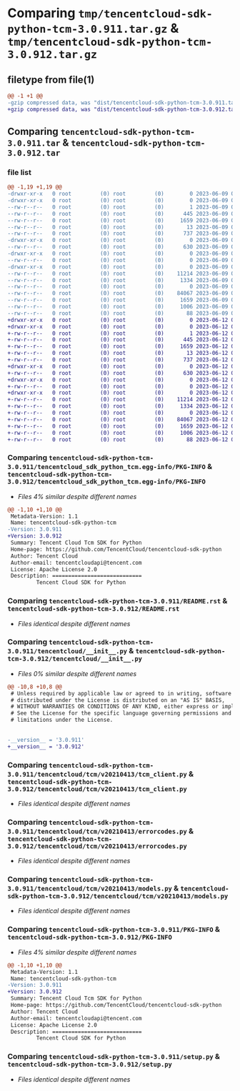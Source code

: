 # Comparing `tmp/tencentcloud-sdk-python-tcm-3.0.911.tar.gz` & `tmp/tencentcloud-sdk-python-tcm-3.0.912.tar.gz`

## filetype from file(1)

```diff
@@ -1 +1 @@
-gzip compressed data, was "dist/tencentcloud-sdk-python-tcm-3.0.911.tar", last modified: Fri Jun  9 02:28:05 2023, max compression
+gzip compressed data, was "dist/tencentcloud-sdk-python-tcm-3.0.912.tar", last modified: Mon Jun 12 03:12:58 2023, max compression
```

## Comparing `tencentcloud-sdk-python-tcm-3.0.911.tar` & `tencentcloud-sdk-python-tcm-3.0.912.tar`

### file list

```diff
@@ -1,19 +1,19 @@
-drwxr-xr-x   0 root         (0) root         (0)        0 2023-06-09 02:28:05.000000 tencentcloud-sdk-python-tcm-3.0.911/
-drwxr-xr-x   0 root         (0) root         (0)        0 2023-06-09 02:28:05.000000 tencentcloud-sdk-python-tcm-3.0.911/tencentcloud_sdk_python_tcm.egg-info/
--rw-r--r--   0 root         (0) root         (0)        1 2023-06-09 02:28:05.000000 tencentcloud-sdk-python-tcm-3.0.911/tencentcloud_sdk_python_tcm.egg-info/dependency_links.txt
--rw-r--r--   0 root         (0) root         (0)      445 2023-06-09 02:28:05.000000 tencentcloud-sdk-python-tcm-3.0.911/tencentcloud_sdk_python_tcm.egg-info/SOURCES.txt
--rw-r--r--   0 root         (0) root         (0)     1659 2023-06-09 02:28:05.000000 tencentcloud-sdk-python-tcm-3.0.911/tencentcloud_sdk_python_tcm.egg-info/PKG-INFO
--rw-r--r--   0 root         (0) root         (0)       13 2023-06-09 02:28:05.000000 tencentcloud-sdk-python-tcm-3.0.911/tencentcloud_sdk_python_tcm.egg-info/top_level.txt
--rw-r--r--   0 root         (0) root         (0)      737 2023-06-09 02:28:05.000000 tencentcloud-sdk-python-tcm-3.0.911/README.rst
-drwxr-xr-x   0 root         (0) root         (0)        0 2023-06-09 02:28:05.000000 tencentcloud-sdk-python-tcm-3.0.911/tencentcloud/
--rw-r--r--   0 root         (0) root         (0)      630 2023-06-09 02:28:05.000000 tencentcloud-sdk-python-tcm-3.0.911/tencentcloud/__init__.py
-drwxr-xr-x   0 root         (0) root         (0)        0 2023-06-09 02:28:05.000000 tencentcloud-sdk-python-tcm-3.0.911/tencentcloud/tcm/
--rw-r--r--   0 root         (0) root         (0)        0 2023-06-09 02:28:05.000000 tencentcloud-sdk-python-tcm-3.0.911/tencentcloud/tcm/__init__.py
-drwxr-xr-x   0 root         (0) root         (0)        0 2023-06-09 02:28:05.000000 tencentcloud-sdk-python-tcm-3.0.911/tencentcloud/tcm/v20210413/
--rw-r--r--   0 root         (0) root         (0)    11214 2023-06-09 02:28:05.000000 tencentcloud-sdk-python-tcm-3.0.911/tencentcloud/tcm/v20210413/tcm_client.py
--rw-r--r--   0 root         (0) root         (0)     1334 2023-06-09 02:28:05.000000 tencentcloud-sdk-python-tcm-3.0.911/tencentcloud/tcm/v20210413/errorcodes.py
--rw-r--r--   0 root         (0) root         (0)        0 2023-06-09 02:28:05.000000 tencentcloud-sdk-python-tcm-3.0.911/tencentcloud/tcm/v20210413/__init__.py
--rw-r--r--   0 root         (0) root         (0)    84067 2023-06-09 02:28:05.000000 tencentcloud-sdk-python-tcm-3.0.911/tencentcloud/tcm/v20210413/models.py
--rw-r--r--   0 root         (0) root         (0)     1659 2023-06-09 02:28:05.000000 tencentcloud-sdk-python-tcm-3.0.911/PKG-INFO
--rw-r--r--   0 root         (0) root         (0)     1006 2023-06-09 02:28:05.000000 tencentcloud-sdk-python-tcm-3.0.911/setup.py
--rw-r--r--   0 root         (0) root         (0)       88 2023-06-09 02:28:05.000000 tencentcloud-sdk-python-tcm-3.0.911/setup.cfg
+drwxr-xr-x   0 root         (0) root         (0)        0 2023-06-12 03:12:58.000000 tencentcloud-sdk-python-tcm-3.0.912/
+drwxr-xr-x   0 root         (0) root         (0)        0 2023-06-12 03:12:58.000000 tencentcloud-sdk-python-tcm-3.0.912/tencentcloud_sdk_python_tcm.egg-info/
+-rw-r--r--   0 root         (0) root         (0)        1 2023-06-12 03:12:58.000000 tencentcloud-sdk-python-tcm-3.0.912/tencentcloud_sdk_python_tcm.egg-info/dependency_links.txt
+-rw-r--r--   0 root         (0) root         (0)      445 2023-06-12 03:12:58.000000 tencentcloud-sdk-python-tcm-3.0.912/tencentcloud_sdk_python_tcm.egg-info/SOURCES.txt
+-rw-r--r--   0 root         (0) root         (0)     1659 2023-06-12 03:12:58.000000 tencentcloud-sdk-python-tcm-3.0.912/tencentcloud_sdk_python_tcm.egg-info/PKG-INFO
+-rw-r--r--   0 root         (0) root         (0)       13 2023-06-12 03:12:58.000000 tencentcloud-sdk-python-tcm-3.0.912/tencentcloud_sdk_python_tcm.egg-info/top_level.txt
+-rw-r--r--   0 root         (0) root         (0)      737 2023-06-12 03:12:58.000000 tencentcloud-sdk-python-tcm-3.0.912/README.rst
+drwxr-xr-x   0 root         (0) root         (0)        0 2023-06-12 03:12:58.000000 tencentcloud-sdk-python-tcm-3.0.912/tencentcloud/
+-rw-r--r--   0 root         (0) root         (0)      630 2023-06-12 03:12:58.000000 tencentcloud-sdk-python-tcm-3.0.912/tencentcloud/__init__.py
+drwxr-xr-x   0 root         (0) root         (0)        0 2023-06-12 03:12:58.000000 tencentcloud-sdk-python-tcm-3.0.912/tencentcloud/tcm/
+-rw-r--r--   0 root         (0) root         (0)        0 2023-06-12 03:12:58.000000 tencentcloud-sdk-python-tcm-3.0.912/tencentcloud/tcm/__init__.py
+drwxr-xr-x   0 root         (0) root         (0)        0 2023-06-12 03:12:58.000000 tencentcloud-sdk-python-tcm-3.0.912/tencentcloud/tcm/v20210413/
+-rw-r--r--   0 root         (0) root         (0)    11214 2023-06-12 03:12:58.000000 tencentcloud-sdk-python-tcm-3.0.912/tencentcloud/tcm/v20210413/tcm_client.py
+-rw-r--r--   0 root         (0) root         (0)     1334 2023-06-12 03:12:58.000000 tencentcloud-sdk-python-tcm-3.0.912/tencentcloud/tcm/v20210413/errorcodes.py
+-rw-r--r--   0 root         (0) root         (0)        0 2023-06-12 03:12:58.000000 tencentcloud-sdk-python-tcm-3.0.912/tencentcloud/tcm/v20210413/__init__.py
+-rw-r--r--   0 root         (0) root         (0)    84067 2023-06-12 03:12:58.000000 tencentcloud-sdk-python-tcm-3.0.912/tencentcloud/tcm/v20210413/models.py
+-rw-r--r--   0 root         (0) root         (0)     1659 2023-06-12 03:12:58.000000 tencentcloud-sdk-python-tcm-3.0.912/PKG-INFO
+-rw-r--r--   0 root         (0) root         (0)     1006 2023-06-12 03:12:58.000000 tencentcloud-sdk-python-tcm-3.0.912/setup.py
+-rw-r--r--   0 root         (0) root         (0)       88 2023-06-12 03:12:58.000000 tencentcloud-sdk-python-tcm-3.0.912/setup.cfg
```

### Comparing `tencentcloud-sdk-python-tcm-3.0.911/tencentcloud_sdk_python_tcm.egg-info/PKG-INFO` & `tencentcloud-sdk-python-tcm-3.0.912/tencentcloud_sdk_python_tcm.egg-info/PKG-INFO`

 * *Files 4% similar despite different names*

```diff
@@ -1,10 +1,10 @@
 Metadata-Version: 1.1
 Name: tencentcloud-sdk-python-tcm
-Version: 3.0.911
+Version: 3.0.912
 Summary: Tencent Cloud Tcm SDK for Python
 Home-page: https://github.com/TencentCloud/tencentcloud-sdk-python
 Author: Tencent Cloud
 Author-email: tencentcloudapi@tencent.com
 License: Apache License 2.0
 Description: ============================
         Tencent Cloud SDK for Python
```

### Comparing `tencentcloud-sdk-python-tcm-3.0.911/README.rst` & `tencentcloud-sdk-python-tcm-3.0.912/README.rst`

 * *Files identical despite different names*

### Comparing `tencentcloud-sdk-python-tcm-3.0.911/tencentcloud/__init__.py` & `tencentcloud-sdk-python-tcm-3.0.912/tencentcloud/__init__.py`

 * *Files 0% similar despite different names*

```diff
@@ -10,8 +10,8 @@
 # Unless required by applicable law or agreed to in writing, software
 # distributed under the License is distributed on an "AS IS" BASIS,
 # WITHOUT WARRANTIES OR CONDITIONS OF ANY KIND, either express or implied.
 # See the License for the specific language governing permissions and
 # limitations under the License.
 
 
-__version__ = '3.0.911'
+__version__ = '3.0.912'
```

### Comparing `tencentcloud-sdk-python-tcm-3.0.911/tencentcloud/tcm/v20210413/tcm_client.py` & `tencentcloud-sdk-python-tcm-3.0.912/tencentcloud/tcm/v20210413/tcm_client.py`

 * *Files identical despite different names*

### Comparing `tencentcloud-sdk-python-tcm-3.0.911/tencentcloud/tcm/v20210413/errorcodes.py` & `tencentcloud-sdk-python-tcm-3.0.912/tencentcloud/tcm/v20210413/errorcodes.py`

 * *Files identical despite different names*

### Comparing `tencentcloud-sdk-python-tcm-3.0.911/tencentcloud/tcm/v20210413/models.py` & `tencentcloud-sdk-python-tcm-3.0.912/tencentcloud/tcm/v20210413/models.py`

 * *Files identical despite different names*

### Comparing `tencentcloud-sdk-python-tcm-3.0.911/PKG-INFO` & `tencentcloud-sdk-python-tcm-3.0.912/PKG-INFO`

 * *Files 4% similar despite different names*

```diff
@@ -1,10 +1,10 @@
 Metadata-Version: 1.1
 Name: tencentcloud-sdk-python-tcm
-Version: 3.0.911
+Version: 3.0.912
 Summary: Tencent Cloud Tcm SDK for Python
 Home-page: https://github.com/TencentCloud/tencentcloud-sdk-python
 Author: Tencent Cloud
 Author-email: tencentcloudapi@tencent.com
 License: Apache License 2.0
 Description: ============================
         Tencent Cloud SDK for Python
```

### Comparing `tencentcloud-sdk-python-tcm-3.0.911/setup.py` & `tencentcloud-sdk-python-tcm-3.0.912/setup.py`

 * *Files identical despite different names*

